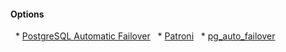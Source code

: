 #### Options

  * [PostgreSQL Automatic Failover](http://clusterlabs.github.io/PAF/)
  * [Patroni](https://github.com/zalando/patroni)
  * [pg_auto_failover](https://github.com/citusdata/pg_auto_failover)
  